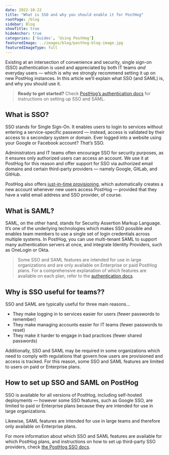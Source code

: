 ```yaml
---
date: 2022-10-22
title: "What is SSO and why you should enable it for PostHog"
rootPage: /blog
sidebar: Blog
showTitle: true
hideAnchor: true
categories: ['Guides', ‘Using PostHog’]
featuredImage: ../images/blog/posthog-blog-image.jpg
featuredImageType: full
---
```


Existing at an intersection of convenience and security, single sign-on (SSO) authentication is used and appreciated by both IT teams _and_ everyday users — which is why we strongly recommend setting it up on new PostHog instances. In this article we’ll explain what SSO (and SAML) is, and why you should use it.

> **Ready to get started?** Check [PostHog’s authentication docs](/manual/sso) for instructions on setting up SSO and SAML. 

## What is SSO?
SSO stands for Single Sign-On. It enables users to login to services without entering a service-specific password — instead, access is validated by their access to a secondary system or domain. Ever logged into a website using your Google or Facebook account? _That’s_ SSO. 

Administrators and IT teams often encourage SSO for security purposes, as it ensures only authorized users can access an account. We use it at PostHog for this reason and offer support for SSO via authorized email domains and certain third-party providers — namely Google, GitLab, and GitHub.

PostHog also offers [just-in-time provisioning](/manual/sso#just-in-time-user-provisioning), which automatically creates a new account whenever new users access PostHog — provided that they have a valid email address and SSO provider, of course.

## What is SAML?
SAML, on the other hand, stands for Security Assertion Markup Language. It’s one of the underlying technologies which makes SSO possible and enables team members to use a single set of login credentials across multiple systems. In PostHog, you can use multi-tenant SAML to support many authentication servers at once, and integrate Identity Providers, such as OneLogin or Okta. 

> Some SSO and SAML features are intended for use in large organizations and are only available on Enterprise or paid PostHog plans. For a comprehensive explanation of which features are available on each plan, refer to the [authentication docs](/manual/sso).

## Why is SSO useful for teams??

SSO and SAML are typically useful for three main reasons… 

- They make logging in to services easier for users (fewer passwords to remember)
- They make managing accounts easier for IT teams (fewer passwords to reset)
- They make it harder to engage in bad practices (fewer shared passwords)

Additionally, SSO and SAML may be required in some organizations which need to comply with regulations that govern how users are provisioned and access is tracked. For this reason, some SSO and SAML features are limited to users on paid or Enterprise plans. 

## How to set up SSO and SAML on PostHog

SSO is available for all versions of PostHog, including self-hosted deployments — however some SSO features, such as Google SSO, are limited to paid or Enterprise plans because they are intended for use in large organizations. 

Likewise, SAML features are intended for use in large teams and therefore only available on Enterprise plans. 

For more information about which SSO and SAML features are available for which PostHog plans, and instructions on how to set up third-party SSO providers, check [the PostHog SSO docs](/manual/sso). 

